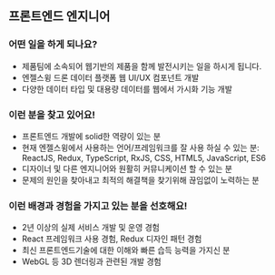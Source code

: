 ## 프론트엔드 엔지니어

### 어떤 일을 하게 되나요?
- 제품팀에 소속되어 웹기반의 제품을 함께 발전시키는 일을 하시게 됩니다.
- 엔젤스윙 드론 데이터 플랫폼 웹 UI/UX 컴포넌트 개발
- 다양한 데이터 타입 및 대용량 데이터를 웹에서 가시화 기능 개발

### 이런 분을 찾고 있어요!
- 프론트엔드 개발에 solid한 역량이 있는 분
- 현재 엔젤스윙에서 사용하는 언어/프레임워크를 잘 사용 하실 수 있는 분: ReactJS, Redux, TypeScript, RxJS, CSS, HTML5, JavaScript, ES6
- 디자이너 및 다른 엔지니어와 원활히 커뮤니케이션 할 수 있는 분
- 문제의 원인을 찾아내고 최적의 해결책을 찾기위해 끊임없이 노력하는 분

### 이런 배경과 경험을 가지고 있는 분을 선호해요! 
- 2년 이상의 실제 서비스 개발 및 운영 경험
- React 프레임워크 사용 경험, Redux 디자인 패턴 경험
- 최신 프론트엔드기술에 대한 이해와 빠른 습득 능력을 가지신 분
- WebGL 등 3D 렌더링과 관련된 개발 경험
